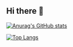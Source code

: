 ## Hi there 👋
[![Anurag's GitHub stats](https://github-readme-stats.vercel.app/api?username=Yubel426&theme=onedark&count_private=true)](https://github.com/anuraghazra/github-readme-stats)

[![Top Langs](https://github-readme-stats.vercel.app/api/top-langs/?username=Yubel426&hide=Makefile,Jupyter%20Notebook&theme=onedark&layout=compact)](https://github.com/anuraghazra/github-readme-stats)

<!--
**Yubel426/Yubel426** is a ✨ _special_ ✨ repository because its `README.md` (this file) appears on your GitHub profile.
Here are some ideas to get you started:

- 🔭 I’m currently working on ...
- 🌱 I’m currently learning ...
- 👯 I’m looking to collaborate on ...
- 🤔 I’m looking for help with ...
- 💬 Ask me about ...
- 📫 How to reach me: ...
- 😄 Pronouns: ...
- ⚡ Fun fact: ...
-->
